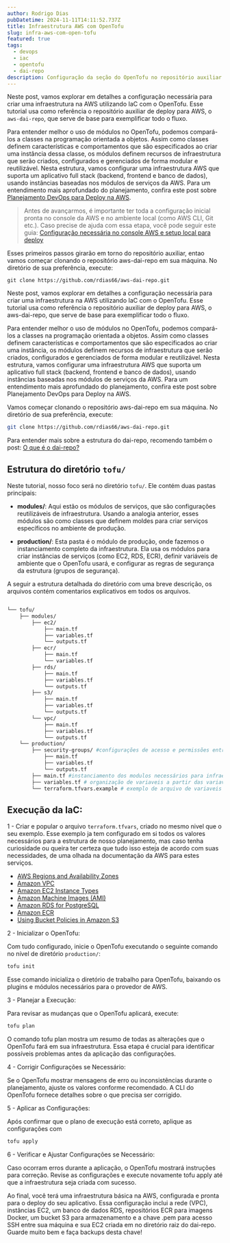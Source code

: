 ```yaml
---
author: Rodrigo Dias
pubDatetime: 2024-11-11T14:11:52.737Z
title: Infraestrutura AWS com OpenTofu
slug: infra-aws-com-open-tofu
featured: true
tags:
  - devops
  - iac
  - opentofu
  - dai-repo
description: Configuração da seção do OpenTofu no repositório auxiliar de deploy para AWS(dai-repo) 
---
```


Neste post, vamos explorar em detalhes a configuração necessária para criar uma infraestrutura na AWS utilizando IaC com o OpenTofu. Esse tutorial usa como referência o repositório auxiliar de deploy para AWS, o `aws-dai-repo`, que serve de base para exemplificar todo o fluxo.

Para entender melhor o uso de módulos no OpenTofu, podemos compará-los a classes na programação orientada a objetos. Assim como classes definem características e comportamentos que são especificados ao criar uma instância dessa classe, os módulos definem recursos de infraestrutura que serão criados, configurados e gerenciados de forma modular e reutilizável. Nesta estrutura, vamos configurar uma infraestrutura AWS que suporta um aplicativo full stack (backend, frontend e banco de dados), usando instâncias baseadas nos módulos de serviços da AWS. Para um entendimento mais aprofundado do planejamento, confira este post sobre  [Planejamento DevOps para Deploy na AWS](https://blog.rdias66.codes/posts/planejamento-devops-para-deploy-aws).

> Antes de avançarmos, é importante ter toda a configuração inicial pronta no console da AWS e no ambiente local (como AWS CLI, Git etc.). Caso precise de ajuda com essa etapa, você pode seguir este guia: [Configuração necessária no console AWS e setup local para deploy](https://blog.rdias66.codes/posts/configuracao-aws-console-e-local-para-deploy) 


Esses primeiros passos girarão em torno do repositório auxiliar, entao vamos começar clonando o repositório aws-dai-repo em sua máquina. No diretório de sua preferência, execute:

`git clone https://github.com/rdias66/aws-dai-repo.git`


Neste post, vamos explorar em detalhes a configuração necessária para criar uma infraestrutura na AWS utilizando IaC com o OpenTofu. Esse tutorial usa como referência o repositório auxiliar de deploy para AWS, o aws-dai-repo, que serve de base para exemplificar todo o fluxo.

Para entender melhor o uso de módulos no OpenTofu, podemos compará-los a classes na programação orientada a objetos. Assim como classes definem características e comportamentos que são especificados ao criar uma instância, os módulos definem recursos de infraestrutura que serão criados, configurados e gerenciados de forma modular e reutilizável. Nesta estrutura, vamos configurar uma infraestrutura AWS que suporta um aplicativo full stack (backend, frontend e banco de dados), usando instâncias baseadas nos módulos de serviços da AWS. Para um entendimento mais aprofundado do planejamento, confira este post sobre Planejamento DevOps para Deploy na AWS.

Vamos começar clonando o repositório aws-dai-repo em sua máquina. No diretório de sua preferência, execute:

```bash
git clone https://github.com/rdias66/aws-dai-repo.git
```

Para entender mais sobre a estrutura do dai-repo, recomendo também o post: [O que é o dai-repo?](https://blog.rdias66.codes/posts/o-que-e-o-dai-repo)

## Estrutura do diretório `tofu/`

Neste tutorial, nosso foco será no diretório `tofu/`. Ele contém duas pastas principais:

- **modules/**: Aqui estão os módulos de serviços, que são configurações reutilizáveis de infraestrutura. Usando a analogia anterior, esses módulos são como classes que definem moldes para criar serviços específicos no ambiente de produção.

- **production/**: Esta pasta é o módulo de produção, onde fazemos o instanciamento completo da infraestrutura. Ela usa os módulos para criar instâncias de serviços (como EC2, RDS, ECR), definir variáveis de ambiente que o OpenTofu usará, e configurar as regras de segurança da estrutura (grupos de segurança).

A seguir a estrutura detalhada do diretório com uma breve descrição, os arquivos contém comentarios explicativos em todos os arquivos.

```bash

└── tofu/                 
    ├── modules/           
        ├── ec2/           
            ├── main.tf
            ├── variables.tf
            └── outputs.tf
        ├── ecr/
            ├── main.tf
            └── variables.tf       
        ├── rds/            
            ├── main.tf
            ├── variables.tf
            └── outputs.tf
        ├── s3/            
            ├── main.tf
            ├── variables.tf
            └── outputs.tf    
        └── vpc/        
            ├── main.tf
            ├── variables.tf
            └── outputs.tf
    └── production/
        ├── security-groups/ #configurações de acesso e permissões entre si e para a internet
            ├── main.tf
            ├── variables.tf
            └── outputs.tf
        ├── main.tf #instanciamento dos modulos necessários para infraestura, neste nível que rodaremos os comandos tofu(init play apply)
        ├── variables.tf # organização de variaveis a partir das variaveis de ambiente
        └── terraform.tfvars.example # exemplo de arquivo de variaveis de ambiente, funcionamento similar às .envs 
```

## Execução da IaC:

1 - Criar e popular o arquivo `terraform.tfvars`, criado no mesmo nivel que o seu exemplo. Esse exemplo ja tem configurado em si todos os valores necessários para a estrutura de nosso planejamento, mas caso tenha curiosidade ou queira ter certeza que tudo isso esteja de acordo com suas necessidades, de uma olhada na documentação da AWS para estes serviços.

- [AWS Regions and Availability Zones](https://docs.aws.amazon.com/AmazonRDS/latest/UserGuide/Concepts.RegionsAndAvailabilityZones.html)
- [Amazon VPC](https://docs.aws.amazon.com/vpc/latest/userguide/what-is-amazon-vpc.html)
- [Amazon EC2 Instance Types](https://docs.aws.amazon.com/AWSEC2/latest/UserGuide/instance-types.html)
- [Amazon Machine Images (AMI)](https://docs.aws.amazon.com/AWSEC2/latest/UserGuide/AMIs.html)
- [Amazon RDS for PostgreSQL](https://docs.aws.amazon.com/AmazonRDS/latest/UserGuide/CHAP_PostgreSQL.html)
- [Amazon ECR](https://docs.aws.amazon.com/AmazonECR/latest/userguide/what-is-ecr.html)
- [Using Bucket Policies in Amazon S3](https://docs.aws.amazon.com/AmazonS3/latest/userguide/using-bucket-policies.html)

2 - Inicializar o OpenTofu:

Com tudo configurado, inicie o OpenTofu executando o seguinte comando no nível de diretório `production/`:

```bash
tofu init
```
Esse comando inicializa o diretório de trabalho para OpenTofu, baixando os plugins e módulos necessários para o provedor de AWS.

3 - Planejar a Execução:

Para revisar as mudanças que o OpenTofu aplicará, execute:

```bash
tofu plan
```
O comando tofu plan mostra um resumo de todas as alterações que o OpenTofu fará em sua infraestrutura. Essa etapa é crucial para identificar possíveis problemas antes da aplicação das configurações.

4 - Corrigir Configurações se Necessário:

Se o OpenTofu mostrar mensagens de erro ou inconsistências durante o planejamento, ajuste os valores conforme recomendado. A CLI do OpenTofu fornece detalhes sobre o que precisa ser corrigido.

5 - Aplicar as Configurações:

Após confirmar que o plano de execução está correto, aplique as configurações com
```bash
tofu apply
```

6 - Verificar e Ajustar Configurações se Necessário:

Caso ocorram erros durante a aplicação, o OpenTofu mostrará instruções para correção. Revise as configurações e execute novamente tofu apply até que a infraestrutura seja criada com sucesso.

Ao final, você terá uma infraestrutura básica na AWS, configurada e pronta para o deploy do seu aplicativo. Essa configuração inclui a rede (VPC), instâncias EC2, um banco de dados RDS, repositórios ECR para imagens Docker, um bucket S3 para armazenamento e a chave .pem para acesso SSH entre sua máquina e sua EC2 criada em no diretório raiz do dai-repo. Guarde muito bem e faça backups desta chave! 


